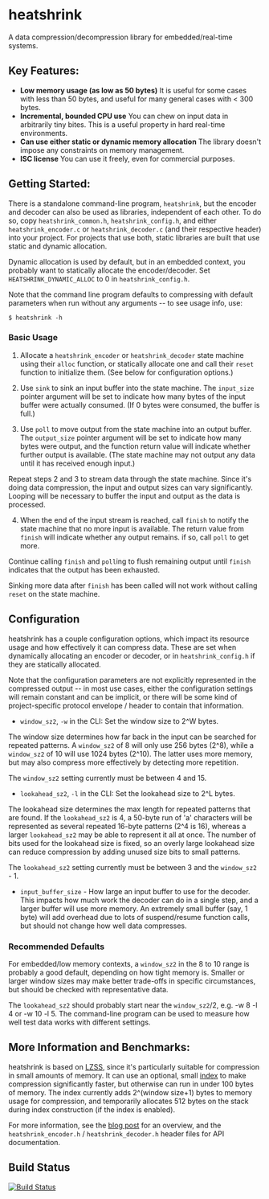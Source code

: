 # heatshrink

A data compression/decompression library for embedded/real-time systems.


## Key Features:

- **Low memory usage (as low as 50 bytes)**
    It is useful for some cases with less than 50 bytes, and useful
    for many general cases with < 300 bytes.
- **Incremental, bounded CPU use**
    You can chew on input data in arbitrarily tiny bites.
    This is a useful property in hard real-time environments.
- **Can use either static or dynamic memory allocation**
    The library doesn't impose any constraints on memory management.
- **ISC license**
    You can use it freely, even for commercial purposes.


## Getting Started:

There is a standalone command-line program, `heatshrink`, but the
encoder and decoder can also be used as libraries, independent of each
other. To do so, copy `heatshrink_common.h`, `heatshrink_config.h`, and
either `heatshrink_encoder.c` or `heatshrink_decoder.c` (and their
respective header) into your project. For projects that use both,
static libraries are built that use static and dynamic allocation.

Dynamic allocation is used by default, but in an embedded context, you
probably want to statically allocate the encoder/decoder. Set
`HEATSHRINK_DYNAMIC_ALLOC` to 0 in `heatshrink_config.h`.

Note that the command line program defaults to compressing with default
parameters when run without any arguments -- to see usage info, use:

    $ heatshrink -h


### Basic Usage

1. Allocate a `heatshrink_encoder` or `heatshrink_decoder` state machine
using their `alloc` function, or statically allocate one and call their
`reset` function to initialize them. (See below for configuration
options.)

2. Use `sink` to sink an input buffer into the state machine. The
`input_size` pointer argument will be set to indicate how many bytes of
the input buffer were actually consumed. (If 0 bytes were consumed, the
buffer is full.)

3. Use `poll` to move output from the state machine into an output
buffer. The `output_size` pointer argument will be set to indicate how
many bytes were output, and the function return value will indicate
whether further output is available. (The state machine may not output
any data until it has received enough input.)

Repeat steps 2 and 3 to stream data through the state machine. Since
it's doing data compression, the input and output sizes can vary
significantly. Looping will be necessary to buffer the input and output
as the data is processed.

4. When the end of the input stream is reached, call `finish` to notify
the state machine that no more input is available. The return value from
`finish` will indicate whether any output remains. if so, call `poll` to
get more.

Continue calling `finish` and `poll`ing to flush remaining output until
`finish` indicates that the output has been exhausted.

Sinking more data after `finish` has been called will not work without
calling `reset` on the state machine.


## Configuration

heatshrink has a couple configuration options, which impact its resource
usage and how effectively it can compress data. These are set when
dynamically allocating an encoder or decoder, or in `heatshrink_config.h`
if they are statically allocated.

Note that the configuration parameters are not explicitly represented in
the compressed output -- in most use cases, either the configuration
settings will remain constant and can be implicit, or there will be some
kind of project-specific protocol envelope / header to contain that
information.


- `window_sz2`, `-w` in the CLI: Set the window size to 2^W bytes.

The window size determines how far back in the input can be searched for
repeated patterns. A `window_sz2` of 8 will only use 256 bytes (2^8),
while a `window_sz2` of 10 will use 1024 bytes (2^10). The latter uses
more memory, but may also compress more effectively by detecting more
repetition.

The `window_sz2` setting currently must be between 4 and 15.

- `lookahead_sz2`, `-l` in the CLI: Set the lookahead size to 2^L bytes.

The lookahead size determines the max length for repeated patterns that
are found. If the `lookahead_sz2` is 4, a 50-byte run of 'a' characters
will be represented as several repeated 16-byte patterns (2^4 is 16),
whereas a larger `lookahead_sz2` may be able to represent it all at
once. The number of bits used for the lookahead size is fixed, so an
overly large lookahead size can reduce compression by adding unused
size bits to small patterns.

The `lookahead_sz2` setting currently must be between 3 and the
`window_sz2` - 1.

- `input_buffer_size` - How large an input buffer to use for the
decoder. This impacts how much work the decoder can do in a single
step, and a larger buffer will use more memory. An extremely small
buffer (say, 1 byte) will add overhead due to lots of suspend/resume
function calls, but should not change how well data compresses.


### Recommended Defaults

For embedded/low memory contexts, a `window_sz2` in the 8 to 10 range is
probably a good default, depending on how tight memory is. Smaller or
larger window sizes may make better trade-offs in specific
circumstances, but should be checked with representative data.

The `lookahead_sz2` should probably start near the `window_sz2`/2, e.g.
-w 8 -l 4 or -w 10 -l 5. The command-line program can be used to measure
how well test data works with different settings.


## More Information and Benchmarks:

heatshrink is based on [LZSS], since it's particularly suitable for
compression in small amounts of memory. It can use an optional, small
[index] to make compression significantly faster, but otherwise can run
in under 100 bytes of memory. The index currently adds 2^(window size+1)
bytes to memory usage for compression, and temporarily allocates 512
bytes on the stack during index construction (if the index is enabled).

For more information, see the [blog post] for an overview, and the
`heatshrink_encoder.h` / `heatshrink_decoder.h` header files for API
documentation.

[blog post]: http://spin.atomicobject.com/2013/03/14/heatshrink-embedded-data-compression/
[index]: http://spin.atomicobject.com/2014/01/13/lightweight-indexing-for-embedded-systems/
[LZSS]: http://en.wikipedia.org/wiki/Lempel-Ziv-Storer-Szymanski


## Build Status

  [![Build Status](https://travis-ci.org/atomicobject/heatshrink.png)](http://travis-ci.org/atomicobject/heatshrink)
